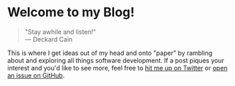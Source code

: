 # Welcome to my Blog!

> "Stay awhile and listen!"<br>
> — Deckard Cain

This is where I get ideas out of my head and onto "paper" by rambling about and exploring all things software development. If a post piques your interest and you'd like to see more, feel free to [hit me up on Twitter](https://twitter.com/dillon_redding) or [open an issue on GitHub](https://github.com/dillonredding/dillonredding.github.io/issues/new).
